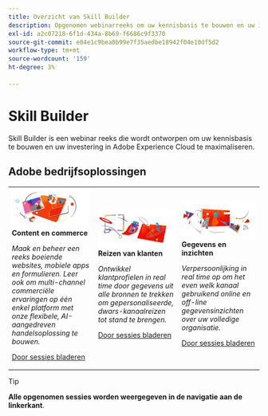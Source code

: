 ```yaml
---
title: Overzicht van Skill Builder
description: Opgenomen webinarreeks om uw kennisbasis te bouwen en uw investering in Adobe Experience Cloud te maximaliseren.
exl-id: a2c07218-6f1d-434a-8b69-f6686c9f3370
source-git-commit: e04e1c9bea0b99e7f35aedbe18942f04e10df5d2
workflow-type: tm+mt
source-wordcount: '159'
ht-degree: 3%

---
```


# Skill Builder

Skill Builder is een webinar reeks die wordt ontworpen om uw kennisbasis te bouwen en uw investering in Adobe Experience Cloud te maximaliseren.

## Adobe bedrijfsoplossingen

<table>
<tr>
  <td>
    <img alt="Content en commerce" src="assets/commerce.png" />
    <div>
      <strong>Content en commerce</strong>
    </div>
    <p>
    <em>Maak en beheer een reeks boeiende websites, mobiele apps en formulieren. Leer ook om multi-channel commerciële ervaringen op één enkel platform met onze flexibele, AI-aangedreven handelsoplossing te bouwen.</em>
    <p>
    <a href="https://experienceleague.adobe.com/docs/events/skill-builder-recordings/content-and-commerce/overview.html" class="spectrum-Button spectrum-Button--outline spectrum-Button--primary spectrum-Button--sizeM">
      <span class="spectrum-Button-label has-no-wrap has-text-weight-bold">Door sessies bladeren</span>
    </a>
  </td>
  <td>
    <img alt="Reizen van klanten" src="assets/customer-journey.png" />
    <div>
      <strong>Reizen van klanten</strong>
    </div>
    <p>
    <em>Ontwikkel klantprofielen in real time door gegevens uit alle bronnen te trekken om gepersonaliseerde, dwars-kanaalreizen tot stand te brengen.</em>
    <p>
    <a href="https://experienceleague.adobe.com/docs/events/skill-builder-recordings/customer-journeys/overview.html" class="spectrum-Button spectrum-Button--outline spectrum-Button--primary spectrum-Button--sizeM">
      <span class="spectrum-Button-label has-no-wrap has-text-weight-bold">Door sessies bladeren</span>
    </a>
  </td>
  <td>
    <img alt="Gegevens en inzichten" src="assets/data-insights.png" />
    <div>
      <strong>Gegevens en inzichten</strong>
    </div>
    <p>
    <em>Verpersoonlijking in real time op om het even welk kanaal gebruikend online en off-line gegevensinzichten over uw volledige organisatie.</em>
    <p>
    <a href="https://experienceleague.adobe.com/docs/events/skill-builder-recordings/data-and-insights/overview.html" class="spectrum-Button spectrum-Button--outline spectrum-Button--primary spectrum-Button--sizeM">
      <span class="spectrum-Button-label has-no-wrap has-text-weight-bold">Door sessies bladeren</span>
    </a>
  </td>  
</tr>
</table>

>[!TIP]
>
>**Alle opgenomen sessies worden weergegeven in de navigatie aan de linkerkant**.
